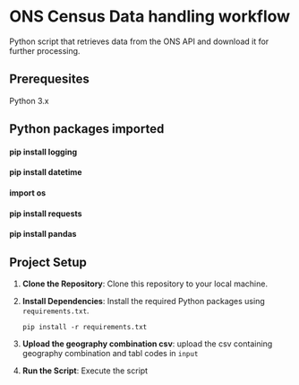 # ONS Census Data handling workflow
Python script that retrieves data from the ONS API and download it for further processing.

## Prerequesites
Python 3.x

## Python packages imported
#### pip install logging
#### pip install datetime
#### import os
#### pip install requests
#### pip install pandas

## Project Setup

1. **Clone the Repository**: Clone this repository to your local machine.

2. **Install Dependencies**: Install the required Python packages using `requirements.txt`.

    ``` pip install -r requirements.txt ```

2. **Upload the geography combination csv**: upload the csv containing geography combination and tabl codes in `input`

3. **Run the Script**: Execute the script






